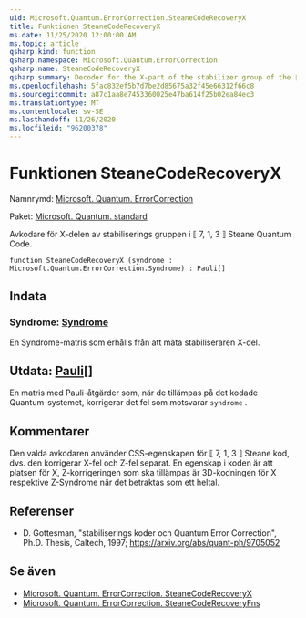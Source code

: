 ```yaml
---
uid: Microsoft.Quantum.ErrorCorrection.SteaneCodeRecoveryX
title: Funktionen SteaneCodeRecoveryX
ms.date: 11/25/2020 12:00:00 AM
ms.topic: article
qsharp.kind: function
qsharp.namespace: Microsoft.Quantum.ErrorCorrection
qsharp.name: SteaneCodeRecoveryX
qsharp.summary: Decoder for the X-part of the stabilizer group of the ⟦7, 1, 3⟧ Steane quantum code.
ms.openlocfilehash: 5fac832ef5b7d7be2d85675a32f45e66312f66c8
ms.sourcegitcommit: a87c1aa8e7453360025e47ba614f25b02ea84ec3
ms.translationtype: MT
ms.contentlocale: sv-SE
ms.lasthandoff: 11/26/2020
ms.locfileid: "96200378"
---
```

# <a name="steanecoderecoveryx-function"></a>Funktionen SteaneCodeRecoveryX

Namnrymd: [Microsoft. Quantum. ErrorCorrection](xref:Microsoft.Quantum.ErrorCorrection)

Paket: [Microsoft. Quantum. standard](https://nuget.org/packages/Microsoft.Quantum.Standard)


Avkodare för X-delen av stabiliserings gruppen i ⟦ 7, 1, 3 ⟧ Steane Quantum Code.

```qsharp
function SteaneCodeRecoveryX (syndrome : Microsoft.Quantum.ErrorCorrection.Syndrome) : Pauli[]
```


## <a name="input"></a>Indata

### <a name="syndrome--syndrome"></a>Syndrome: [Syndrome](xref:Microsoft.Quantum.ErrorCorrection.Syndrome)

En Syndrome-matris som erhålls från att mäta stabiliseraren X-del.



## <a name="output--pauli"></a>Utdata: [Pauli](xref:microsoft.quantum.lang-ref.pauli)[]

En matris med Pauli-åtgärder som, när de tillämpas på det kodade Quantum-systemet, korrigerar det fel som motsvarar `syndrome` .

## <a name="remarks"></a>Kommentarer

Den valda avkodaren använder CSS-egenskapen för ⟦ 7, 1, 3 ⟧ Steane kod, dvs. den korrigerar X-fel och Z-fel separat. En egenskap i koden är att platsen för X, Z-korrigeringen som ska tillämpas är 3D-kodningen för X respektive Z-Syndrome när det betraktas som ett heltal.

## <a name="references"></a>Referenser

- D. Gottesman, "stabiliserings koder och Quantum Error Correction", Ph.D. Thesis, Caltech, 1997; https://arxiv.org/abs/quant-ph/9705052

## <a name="see-also"></a>Se även

- [Microsoft. Quantum. ErrorCorrection. SteaneCodeRecoveryX](xref:Microsoft.Quantum.ErrorCorrection.SteaneCodeRecoveryX)
- [Microsoft. Quantum. ErrorCorrection. SteaneCodeRecoveryFns](xref:Microsoft.Quantum.ErrorCorrection.SteaneCodeRecoveryFns)